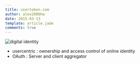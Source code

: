 ```yaml
---
title: usertoken.com
author: alex2006hw
date: 2015-03-13
template: article.jade
comments: true
---
```

![digital identity](/images/Eric-Schmidt-Digital-Identity-Quote.jpg)

- usercentric : ownership and access control of online identity
- OAuth : Server and client aggregator



